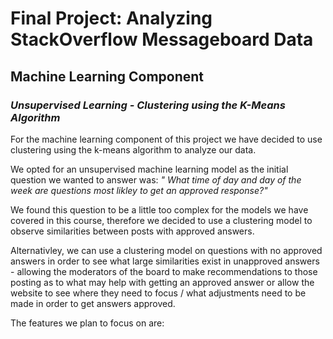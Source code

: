# Final Project: Analyzing StackOverflow Messageboard Data

## Machine Learning Component
### *Unsupervised Learning - Clustering using the K-Means Algorithm*

For the machine learning component of this project we have decided to use clustering using the k-means algorithm to analyze our data.

We opted for an unsupervised machine learning model as the initial question we wanted to answer was: *" What time of day and day of the week are questions most likley to get an approved response?"*

We found this question to be a little too complex for the models we have covered in this course, therefore we decided to use a clustering model to observe similarities between posts with approved answers. 

Alternativley, we can use a clustering model on questions with no approved answers in order to see what large similarities exist in unapproved answers - allowing the moderators of the board to make recommendations to those posting as to what may help with getting an approved answer or allow the website to see where they need to focus / what adjustments need to be made in order to get answers approved.

The features we plan to focus on are: 




